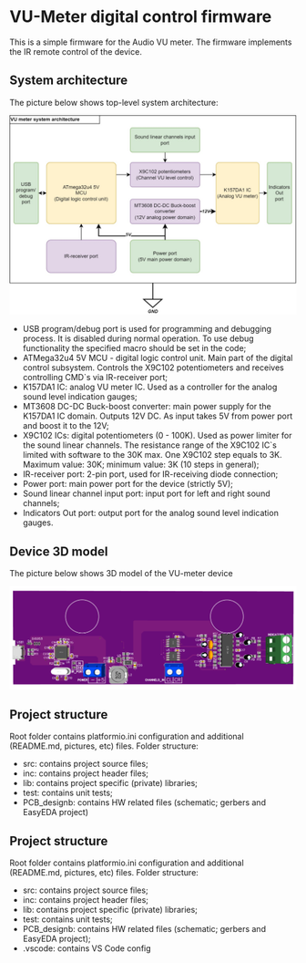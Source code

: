 # VU-Meter digital control firmware
This is a simple firmware for the Audio VU meter. The firmware implements the IR remote control of the device.

## System architecture

The picture below shows top-level system architecture:

![System diagram](VU_meter_architecture_diaram.jpg)

- USB program/debug port is used for programming and debugging process. It is disabled during normal operation. To use debug functionality the specified macro should be set in the code;
- ATMega32u4 5V MCU - digital logic control unit. Main part of the digital control subsystem. Controls the X9C102 potentiometers and receives controlling CMD`s via IR-receiver port;
- K157DA1 IC: analog VU meter IC. Used as a controller for the analog sound level indication gauges;
- MT3608 DC-DC Buck-boost converter: main power supply for the K157DA1 IC domain. Outputs 12V DC. As input takes 5V from power port and boost it to the 12V;
- X9C102 ICs: digital potentiometers (0 - 100K). Used as power limiter for the sound linear channels. The resistance range of the X9C102 IC`s limited with software to the 30K max. One X9C102 step equals to 3K. Maximum value: 30K; minimum value: 3K (10 steps in general);
- IR-receiver port: 2-pin port, used for  IR-receiving diode connection;
- Power port: main power port for the device (strictly 5V);
- Sound linear channel input port: input port for left and right sound channels;
- Indicators Out port: output port for the analog sound level indication gauges.

## Device 3D model

The picture below shows 3D model of the VU-meter device

![3D diagram](VU_meter_3D_model.png)

## Project structure

Root folder contains platformio.ini configuration and additional (README.md, pictures, etc) files.
Folder structure:
- src: contains project source files;
- inc: contains project header files;
- lib: contains project specific (private) libraries;
- test: contains unit tests;
- PCB_designb: contains HW related files (schematic; gerbers and EasyEDA project)

## Project structure

Root folder contains platformio.ini configuration and additional (README.md, pictures, etc) files.
Folder structure:
- src: contains project source files;
- inc: contains project header files;
- lib: contains project specific (private) libraries;
- test: contains unit tests;
- PCB_designb: contains HW related files (schematic; gerbers and EasyEDA project);
- .vscode: contains VS Code config